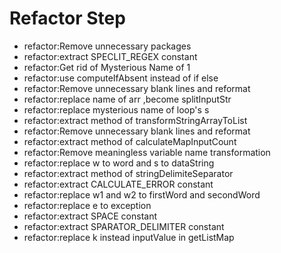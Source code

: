 # Refactor Step

 - refactor:Remove unnecessary packages
 - refactor:extract SPECLIT_REGEX constant
 - refactor:Get rid of Mysterious Name of 1
 - refactor:use computeIfAbsent instead of if else
 - refactor:Remove unnecessary blank lines and reformat
 - refactor:replace name of arr ,become splitInputStr
 - refactor:replace mysterious name of loop's s
 - refactor:extract method of transformStringArrayToList
 - refactor:Remove unnecessary blank lines and reformat
 - refactor:extract method of calculateMapInputCount
 - refactor:Remove meaningless variable name transformation
 - refactor:replace w to word and s to dataString
 - refactor:extract method of stringDelimiteSeparator
 - refactor:extract CALCULATE_ERROR constant
 - refactor:replace w1 and w2 to firstWord and secondWord
 - refactor:replace e to exception
 - refactor:extract SPACE constant
 - refactor:extract SPARATOR_DELIMITER constant
 - refactor:replace k instead inputValue in getListMap